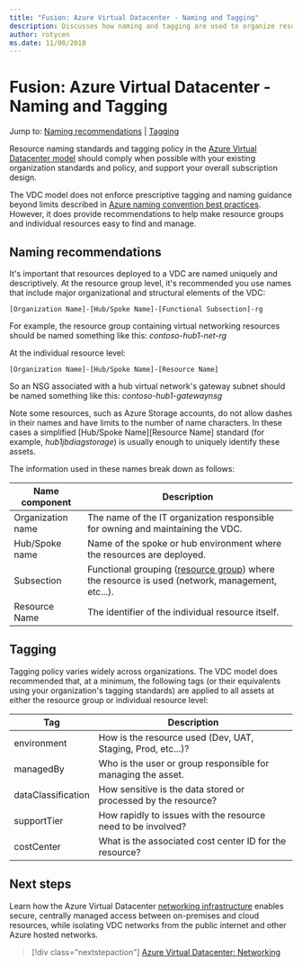 ```yaml
---
title: "Fusion: Azure Virtual Datacenter - Naming and Tagging" 
description: Discusses how naming and tagging are used to organize resources and improve management and access control of assets within an Azure Virtual Datacenter.
author: rotycen
ms.date: 11/08/2018
---
```

# Fusion: Azure Virtual Datacenter - Naming and Tagging

Jump to: [Naming recommendations](#naming-recommendations) | [Tagging](#tagging)

Resource naming standards and tagging policy in the [Azure Virtual Datacenter model](../virtual-datacenter/overview.md) should comply when possible with your existing organization standards and policy, and support your overall subscription design. 

The VDC model does not enforce prescriptive tagging and naming guidance beyond limits described in [Azure naming convention best practices](https://docs.microsoft.com/en-us/azure/architecture/best-practices/naming-conventions). However, it does provide recommendations to help make resource groups and individual resources easy to find and manage.  

## Naming recommendations

It's important that resources deployed to a VDC are named uniquely and descriptively. At the resource group level, it's recommended you use names that include major organizational and structural elements of the VDC:

    [Organization Name]-[Hub/Spoke Name]-[Functional Subsection]-rg

For example, the resource group containing virtual networking resources should be named something like this: *contoso-hub1-net-rg*

At the individual resource level:

    [Organization Name]-[Hub/Spoke Name]-[Resource Name]

So an NSG associated with a hub virtual network's gateway subnet should be named something like this: *contoso-hub1-gatewaynsg*

Note some resources, such as Azure Storage accounts, do not allow dashes in their names and have limits to the number of name characters. In these cases a simplified \[Hub/Spoke Name\]\[Resource Name\] standard (for example, *hub1jbdiagstorage*) is usually enough to uniquely identify these assets.

The information used in these names break down as follows:

| Name component       | Description                                                                                    |
|----------------------|------------------------------------------------------------------------------------------------|
| Organization name    | The name of the IT organization responsible for owning and maintaining the VDC.                |
| Hub/Spoke name       | Name of the spoke or hub environment where the resources are deployed.                         |
| Subsection           | Functional grouping ([resource group](../resource-grouping/vdc-resource-grouping.md)) where the resource is used (network, management, etc...). |
| Resource Name        | The identifier of the individual resource itself.                                              |


## Tagging

Tagging policy varies widely across organizations. The VDC model does recommended that, at a minimum, the following tags (or their equivalents using your organization's tagging standards) are applied to all assets at either the resource group or individual resource level:

| Tag                  | Description                                                                                    |
|----------------------|------------------------------------------------------------------------------------------------|
| environment          | How is the resource used (Dev, UAT, Staging, Prod, etc...)?                                    |
| managedBy            | Who is the user or group responsible for managing the asset.                                   |
| dataClassification   | How sensitive is the data stored or processed by the resource?                                 |
| supportTier          | How rapidly to issues with the resource need to be involved?                                   |
| costCenter           | What is the associated cost center ID for the resource?                                        |


## Next steps

Learn how the Azure Virtual Datacenter [networking infrastructure](../software-defined-networks/vdc-networking.md) enables secure, centrally managed access between on-premises and cloud resources, while isolating VDC networks from the public internet and other Azure hosted networks.

> [!div class="nextstepaction"]
> [Azure Virtual Datacenter: Networking](../software-defined-networks/vdc-networking.md)